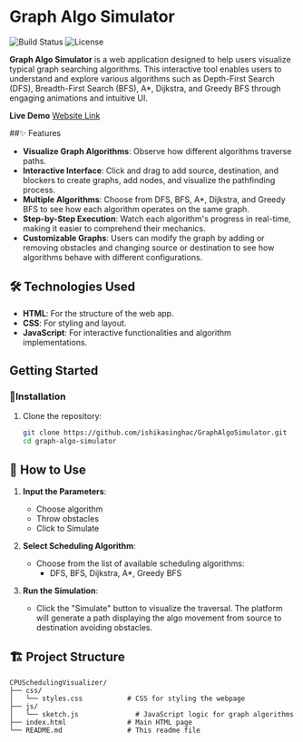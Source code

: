 # Graph Algo Simulator

![Build Status](https://img.shields.io/badge/build-passing-brightgreen.svg)
![License](https://img.shields.io/badge/License-MIT-blue.svg)


**Graph Algo Simulator** is a web application designed to help users visualize typical graph searching algorithms. This interactive tool enables users to understand and explore various algorithms such as Depth-First Search (DFS), Breadth-First Search (BFS), A*, Dijkstra, and Greedy BFS through engaging animations and intuitive UI.

**Live Demo** [Website Link](https://graphalgosimulator.netlify.app/)

##✨ Features

- **Visualize Graph Algorithms**: Observe how different algorithms traverse paths.
- **Interactive Interface**: Click and drag to add source, destination, and blockers to create graphs, add nodes, and visualize the pathfinding process.
- **Multiple Algorithms**: Choose from DFS, BFS, A*, Dijkstra, and Greedy BFS to see how each algorithm operates on the same graph.
- **Step-by-Step Execution**: Watch each algorithm's progress in real-time, making it easier to comprehend their mechanics.
- **Customizable Graphs**: Users can modify the graph by adding or removing obstacles and changing source or destination to see how algorithms behave with different configurations.

## 🛠️ Technologies Used

- **HTML**: For the structure of the web app.
- **CSS**: For styling and layout.
- **JavaScript**: For interactive functionalities and algorithm implementations.

## Getting Started

### 🚀Installation

1. Clone the repository:

   ```bash
   git clone https://github.com/ishikasinghac/GraphAlgoSimulator.git
   cd graph-algo-simulator

## 🧭 How to Use

1. **Input the Parameters**:
     - Choose algorithm
     - Throw obstacles
     - Click to Simulate
   
2. **Select Scheduling Algorithm**:
   - Choose from the list of available scheduling algorithms:
     - DFS, BFS, Dijkstra, A*, Greedy BFS

3. **Run the Simulation**:
   - Click the "Simulate" button to visualize the traversal. The platform will generate a path displaying the algo movement from source to destination avoiding obstacles.

## 🏗️ Project Structure

```
CPUSchedulingVisualizer/
├── css/
│   └── styles.css           # CSS for styling the webpage
├── js/
│   └── sketch.js              # JavaScript logic for graph algorithms
├── index.html               # Main HTML page
└── README.md                # This readme file
```

   
